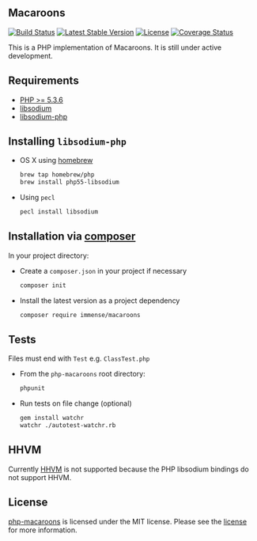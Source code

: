 ## Macaroons
[![Build Status](https://travis-ci.org/immense/php-macaroons.svg?branch=master)](https://travis-ci.org/immense/php-macaroons)
[![Latest Stable Version](https://poser.pugx.org/immense/macaroons/v/stable)](https://packagist.org/packages/immense/macaroons)
[![License](https://poser.pugx.org/immense/macaroons/license.svg)](https://packagist.org/packages/immense/macaroons)
[![Coverage Status](https://coveralls.io/repos/immense/php-macaroons/badge.svg?branch=master)](https://coveralls.io/r/immense/php-macaroons?branch=master)

This is a PHP implementation of Macaroons. It is still under active development.

## Requirements

* [PHP >= 5.3.6](http://php.net)
* [libsodium](https://github.com/jedisct1/libsodium)
* [libsodium-php](https://github.com/jedisct1/libsodium-php)

## Installing `libsodium-php`

* OS X using [homebrew](https://github.com/Homebrew/homebrew)
  ```bash
  brew tap homebrew/php
  brew install php55-libsodium
  ```

* Using `pecl`
  ```bash
  pecl install libsodium
  ```

## Installation via [composer](https://getcomposer.org)

In your project directory:

* Create a `composer.json` in your project if necessary
  ```bash
  composer init
  ```

* Install the latest version as a project dependency
  ```bash
  composer require immense/macaroons
  ```

## Tests

Files must end with `Test` e.g. `ClassTest.php`

* From the `php-macaroons` root directory:

  ```bash
  phpunit
  ```

* Run tests on file change (optional)
  ```bash
  gem install watchr
  watchr ./autotest-watchr.rb
  ```

## HHVM

Currently [HHVM](http://hhvm.com) is not supported because the PHP libsodium
bindings do not support HHVM.

## License

[php-macaroons](https://github.com/immense/php-macaroons) is licensed under the MIT license. Please see the [license](LICENSE) for more information.
